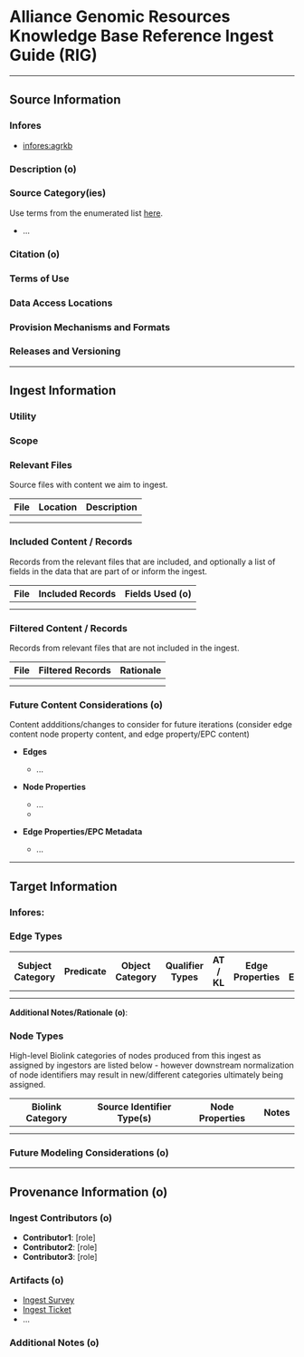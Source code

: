 # Alliance Genomic Resources Knowledge Base Reference Ingest Guide (RIG)

---------------

## Source Information

### Infores
 - [infores:agrkb](https://w3id.org/information-resource-registry/agrkb)

### Description (o)

   
### Source Category(ies)
Use terms from the enumerated list [here](https://github.com/NCATSTranslator/translator-ingests/blob/main/src/translator_ingest/ingests/rig-instructions.md#source-categoryies).

- ... 

### Citation (o)


### Terms of Use


### Data Access Locations

   
### Provision Mechanisms and Formats

   
### Releases and Versioning


----------------

## Ingest Information
    
### Utility


### Scope


### Relevant Files
Source files with content we aim to ingest.

  | File | Location | Description |
  |----------|----------|----------|
  |  |  |  | 
  |  |  |  | 
  
### Included Content / Records
Records from the relevant files that are included, and optionally a list of fields in the data that are part of or inform the ingest. 

  | File | Included Records | Fields Used (o) | 
  |----------|----------|----------|
  |  |  |  | 
  |  |  |  | 
  
### Filtered Content / Records
Records from relevant files that are not included in the ingest.

  | File | Filtered Records | Rationale |
  |----------|----------|----------|
  |  |  |  | 
  |  |  |  | 

### Future Content Considerations (o)
Content addditions/changes to consider for future iterations (consider edge content node property content, and edge property/EPC content)

- **Edges**
  - ...

- **Node Properties**
  - ...
  -     
- **Edge Properties/EPC Metadata**
  - ...

  
-----------------

##  Target Information

### Infores:

   
### Edge Types

|  Subject Category |  Predicate | Object Category | Qualifier Types |  AT / KL  | Edge Properties | UI Explanation |
|----------|----------|----------|----------|----------|---------|----------|
|  |  |  |  |  |  |  |
|  |  |  |  |  |  |  |


**Additional Notes/Rationale (o)**:

   
### Node Types
High-level Biolink categories of nodes produced from this ingest as assigned by ingestors are listed below - however downstream normalization of node identifiers may result in new/different categories ultimately being assigned.

| Biolink Category |  Source Identifier Type(s) | Node Properties  | Notes |
|------------------|----------------------------|------------------|-------|
|  |  |  |  |
|  |  |  |  |

  
### Future Modeling Considerations (o)



-----------------

## Provenance Information (o)

### Ingest Contributors (o)
- **Contributor1**: [role]
- **Contributor2**: [role]
- **Contributor3**: [role]


### Artifacts (o)
- [Ingest Survey](link)
- [Ingest Ticket](link)
- ...

### Additional Notes (o)

